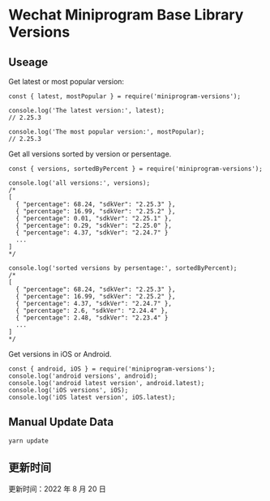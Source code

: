 
# Wechat Miniprogram Base Library Versions

## Useage

Get latest or most popular version:

```;
const { latest, mostPopular } = require('miniprogram-versions');

console.log('The latest version:', latest);
// 2.25.3

console.log('The most popular version:', mostPopular);
// 2.25.3

```

Get all versions sorted by version or persentage.

```
const { versions, sortedByPercent } = require('miniprogram-versions');

console.log('all versions:', versions);
/*
[
  { "percentage": 68.24, "sdkVer": "2.25.3" },
  { "percentage": 16.99, "sdkVer": "2.25.2" },
  { "percentage": 0.01, "sdkVer": "2.25.1" },
  { "percentage": 0.29, "sdkVer": "2.25.0" },
  { "percentage": 4.37, "sdkVer": "2.24.7" }
  ...
]
*/

console.log('sorted versions by persentage:', sortedByPercent);
/*
[
  { "percentage": 68.24, "sdkVer": "2.25.3" },
  { "percentage": 16.99, "sdkVer": "2.25.2" },
  { "percentage": 4.37, "sdkVer": "2.24.7" },
  { "percentage": 2.6, "sdkVer": "2.24.4" },
  { "percentage": 2.48, "sdkVer": "2.23.4" }
  ...
]
*/
```

Get versions in iOS or Android.

```
const { android, iOS } = require('miniprogram-versions');
console.log('android versions', android);
console.log('android latest version', android.latest);
console.log('iOS versions', iOS);
console.log('iOS latest version', iOS.latest);
```

## Manual Update Data

```
yarn update
```

## 更新时间

更新时间：2022 年 8 月 20 日
